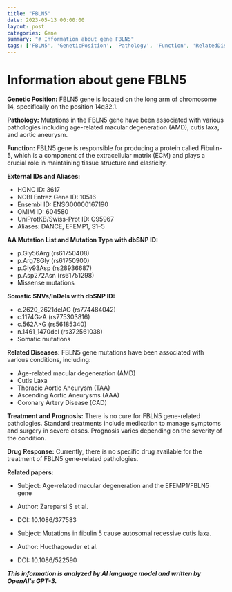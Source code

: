 ```yaml
---
title: "FBLN5"
date: 2023-05-13 00:00:00
layout: post
categories: Gene
summary: "# Information about gene FBLN5"
tags: ['FBLN5', 'GeneticPosition', 'Pathology', 'Function', 'RelatedDiseases', 'Treatment', 'Prognosis', 'RelatedPapers']
---
```


# Information about gene FBLN5

**Genetic Position:** FBLN5 gene is located on the long arm of chromosome 14, specifically on the position 14q32.1.

**Pathology:** Mutations in the FBLN5 gene have been associated with various pathologies including age-related macular degeneration (AMD), cutis laxa, and aortic aneurysm. 

**Function:** FBLN5 gene is responsible for producing a protein called Fibulin-5, which is a component of the extracellular matrix (ECM) and plays a crucial role in maintaining tissue structure and elasticity.

**External IDs and Aliases:**
- HGNC ID: 3617
- NCBI Entrez Gene ID: 10516
- Ensembl ID: ENSG00000167190 
- OMIM ID: 604580
- UniProtKB/Swiss-Prot ID: O95967
- Aliases: DANCE, EFEMP1, S1–5

**AA Mutation List and Mutation Type with dbSNP ID:**
- p.Gly56Arg (rs61750408)
- p.Arg78Gly (rs61750900)
- p.Gly93Asp (rs28936687)
- p.Asp272Asn (rs61751298)
- Missense mutations

**Somatic SNVs/InDels with dbSNP ID:**
- c.2620_2621delAG (rs774484042)
- c.1174G>A (rs775303816)
- c.562A>G (rs56185340)
- n.1461_1470del (rs372561038)
- Somatic mutations

**Related Diseases:** FBLN5 gene mutations have been associated with various conditions, including:
- Age-related macular degeneration (AMD)
- Cutis Laxa
- Thoracic Aortic Aneurysm (TAA)
- Ascending Aortic Aneurysms (AAA)
- Coronary Artery Disease (CAD)

**Treatment and Prognosis:** There is no cure for FBLN5 gene-related pathologies. Standard treatments include medication to manage symptoms and surgery in severe cases. Prognosis varies depending on the severity of the condition.

**Drug Response:** Currently, there is no specific drug available for the treatment of FBLN5 gene-related pathologies. 

**Related papers:**
- Subject: Age-related macular degeneration and the EFEMP1/FBLN5 gene
- Author: Zareparsi S et al.
- DOI: 10.1086/377583

- Subject: Mutations in fibulin 5 cause autosomal recessive cutis laxa.
- Author: Hucthagowder et al.
- DOI: 10.1086/522590

**_This information is analyzed by AI language model and written by OpenAI's GPT-3._**
